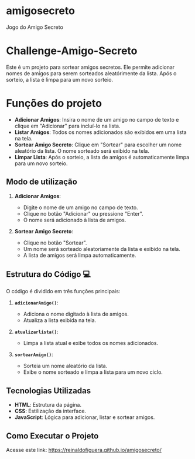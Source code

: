# amigosecreto
Jogo do Amigo Secreto
# Challenge-Amigo-Secreto

Este é um projeto para sortear amigos secretos. Ele permite adicionar nomes de amigos para serem sorteados aleatórimente da lista. Após o sorteio, a lista é limpa para um novo sorteio.

# Funções do projeto

- **Adicionar Amigos**: Insira o nome de um amigo no campo de texto e clique em "Adicionar" para incluí-lo na lista.
- **Listar Amigos**: Todos os nomes adicionados são exibidos em uma lista na tela.
- **Sortear Amigo Secreto**: Clique em "Sortear" para escolher um nome aleatório da lista. O nome sorteado será exibido na tela.
- **Limpar Lista**: Após o sorteio, a lista de amigos é automaticamente limpa para um novo sorteio.

## Modo de utilização

1. **Adicionar Amigos**:
   - Digite o nome de um amigo no campo de texto.
   - Clique no botão "Adicionar" ou pressione "Enter".
   - O nome será adicionado à lista de amigos.

2. **Sortear Amigo Secreto**:
   - Clique no botão "Sortear".
   - Um nome será sorteado aleatoriamente da lista e exibido na tela.
   - A lista de amigos será limpa automaticamente.

## Estrutura do Código 💻

O código é dividido em três funções principais:

1. **`adicionarAmigo()`**:
   - Adiciona o nome digitado à lista de amigos.
   - Atualiza a lista exibida na tela.

2. **`atualizarlista()`**:
   - Limpa a lista atual e exibe todos os nomes adicionados.

3. **`sortearAmigo()`**:
   - Sorteia um nome aleatório da lista.
   - Exibe o nome sorteado e limpa a lista para um novo ciclo.

## Tecnologias Utilizadas

- **HTML**: Estrutura da página.
- **CSS**: Estilização da interface.
- **JavaScript**: Lógica para adicionar, listar e sortear amigos.

## Como Executar o Projeto
Acesse este link: https://reinaldofiguera.github.io/amigosecreto/

